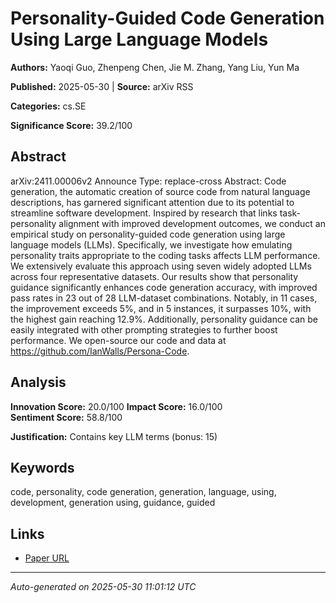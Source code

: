 # Personality-Guided Code Generation Using Large Language Models

**Authors:** Yaoqi Guo, Zhenpeng Chen, Jie M. Zhang, Yang Liu, Yun Ma

**Published:** 2025-05-30 | **Source:** arXiv RSS

**Categories:** cs.SE

**Significance Score:** 39.2/100

## Abstract

arXiv:2411.00006v2 Announce Type: replace-cross 
Abstract: Code generation, the automatic creation of source code from natural language descriptions, has garnered significant attention due to its potential to streamline software development. Inspired by research that links task-personality alignment with improved development outcomes, we conduct an empirical study on personality-guided code generation using large language models (LLMs). Specifically, we investigate how emulating personality traits appropriate to the coding tasks affects LLM performance. We extensively evaluate this approach using seven widely adopted LLMs across four representative datasets. Our results show that personality guidance significantly enhances code generation accuracy, with improved pass rates in 23 out of 28 LLM-dataset combinations. Notably, in 11 cases, the improvement exceeds 5%, and in 5 instances, it surpasses 10%, with the highest gain reaching 12.9%. Additionally, personality guidance can be easily integrated with other prompting strategies to further boost performance. We open-source our code and data at https://github.com/IanWalls/Persona-Code.

## Analysis

**Innovation Score:** 20.0/100
**Impact Score:** 16.0/100  
**Sentiment Score:** 58.8/100

**Justification:** Contains key LLM terms (bonus: 15)

## Keywords

code, personality, code generation, generation, language, using, development, generation using, guidance, guided

## Links

- [Paper URL](https://arxiv.org/abs/2411.00006)

---
*Auto-generated on 2025-05-30 11:01:12 UTC*
